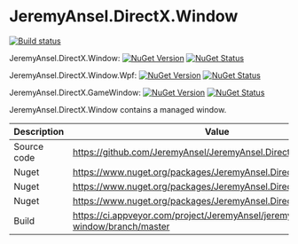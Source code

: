 # JeremyAnsel.DirectX.Window

[![Build status](https://ci.appveyor.com/api/projects/status/k6ao5vicvgddarm0/branch/master?svg=true)](https://ci.appveyor.com/project/JeremyAnsel/jeremyansel-directx-window/branch/master)

JeremyAnsel.DirectX.Window:
[![NuGet Version](https://buildstats.info/nuget/JeremyAnsel.DirectX.Window)](https://www.nuget.org/packages/JeremyAnsel.DirectX.Window)
[![NuGet Status](http://nugetstatus.com/JeremyAnsel.DirectX.Window.png)](http://nugetstatus.com/packages/JeremyAnsel.DirectX.Window)

JeremyAnsel.DirectX.Window.Wpf:
[![NuGet Version](https://buildstats.info/nuget/JeremyAnsel.DirectX.Window.Wpf)](https://www.nuget.org/packages/JeremyAnsel.DirectX.Window.Wpf)
[![NuGet Status](http://nugetstatus.com/JeremyAnsel.DirectX.Window.Wpf.png)](http://nugetstatus.com/packages/JeremyAnsel.DirectX.Window.Wpf)

JeremyAnsel.DirectX.GameWindow:
[![NuGet Version](https://buildstats.info/nuget/JeremyAnsel.DirectX.GameWindow)](https://www.nuget.org/packages/JeremyAnsel.DirectX.GameWindow)
[![NuGet Status](http://nugetstatus.com/JeremyAnsel.DirectX.GameWindow.png)](http://nugetstatus.com/packages/JeremyAnsel.DirectX.GameWindow)

JeremyAnsel.DirectX.Window contains a managed window.

Description     | Value
----------------|----------------
Source code     | https://github.com/JeremyAnsel/JeremyAnsel.DirectX.Window
Nuget           | https://www.nuget.org/packages/JeremyAnsel.DirectX.Window
Nuget           | https://www.nuget.org/packages/JeremyAnsel.DirectX.Window.Wpf
Nuget           | https://www.nuget.org/packages/JeremyAnsel.DirectX.GameWindow
Build           | https://ci.appveyor.com/project/JeremyAnsel/jeremyansel-directx-window/branch/master
